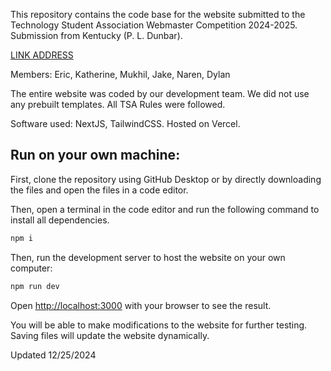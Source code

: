This repository contains the code base for the website submitted to the Technology Student Association Webmaster Competition 2024-2025. Submission from Kentucky (P. L. Dunbar).  

[LINK ADDRESS](https://restaurant-website-tsa-2024.vercel.app/)

Members: Eric, Katherine, Mukhil, Jake, Naren, Dylan

The entire website was coded by our development team. We did not use any prebuilt templates. All TSA Rules were followed. 

Software used: NextJS, TailwindCSS. Hosted on Vercel. 

## Run on your own machine:

First, clone the repository using GitHub Desktop or by directly downloading the files and open the files in a code editor.

Then, open a terminal in the code editor and run the following command to install all dependencies. 

```bash
npm i
```

Then, run the development server to host the website on your own computer:

```bash
npm run dev
```

Open [http://localhost:3000](http://localhost:3000) with your browser to see the result.

You will be able to make modifications to the website for further testing. Saving files will update the website dynamically. 

Updated 12/25/2024
